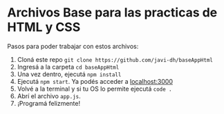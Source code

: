 # Archivos Base para las practicas de HTML y CSS

Pasos para poder trabajar con estos archivos:


1. Cloná este repo `git clone https://github.com/javi-dh/baseAppHtml`
2. Ingresá a la carpeta `cd baseAppHtml` 
3. Una vez dentro, ejecutá `npm install`
4. Ejecutá `npm start`. Ya podés acceder a [localhost:3000](http://localhost:3000)
5. Volvé a la terminal y si tu OS lo permite ejecutá `code .`
6. Abrí el archivo `app.js`.
7. ¡Programá felizmente!